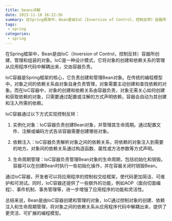 ```yaml
---
title: beans详解
date: 2023-11-18 16:22:56
summary: 在Spring框架中，Bean是由IoC（Inversion of Control，控制反转）容器所创建、管理和组装的对象。 
tags:
 - spring
categories:
 - spring
---
```

在Spring框架中，Bean是由IoC（Inversion of Control，控制反转）容器所创建、管理和组装的对象。IoC是一种设计模式，它将对象的创建和依赖关系的管理从应用程序代码中解耦出来，交由容器负责。

IoC容器是Spring框架的核心，它负责创建和管理Bean对象。在传统的编程模型中，对象之间的依赖关系由对象自身负责管理，对象需要主动创建和查找依赖的对象。而在IoC容器中，对象的创建和依赖关系由容器负责，对象无需关心如何创建和获取依赖的对象，只需要通过配置或注解的方式声明依赖，容器会自动为其创建和注入所需的依赖。

IoC容器通过以下方式实现控制反转：

1. 实例化对象：IoC容器负责创建Bean对象，并管理其生命周期。通过配置文件、注解或编码方式告诉容器需要创建哪些对象。

2. 依赖注入：IoC容器负责解析对象之间的依赖关系，将依赖的对象注入到需要的地方。对象间的依赖关系通过构造函数、属性或方法参数等方式声明。

3. 生命周期管理：IoC容器负责管理Bean对象的生命周期，包括初始化和销毁。容器可以在创建Bean时执行一些初始化操作，并在容器关闭时销毁Bean。

通过IoC容器，开发者可以将应用程序的控制权交给框架，使代码更加简洁、可维护和可测试。同时，IoC容器还提供了一些额外的功能，例如AOP（面向切面编程）、事件机制、事务管理等，进一步增强了应用程序的功能和灵活性。

总结来说，Bean是由IoC容器创建和管理的对象，IoC通过控制对象的创建、依赖注入和生命周期管理，将对象之间的依赖关系从应用程序代码中解耦出来，提供了更灵活、可扩展的编程模型。
